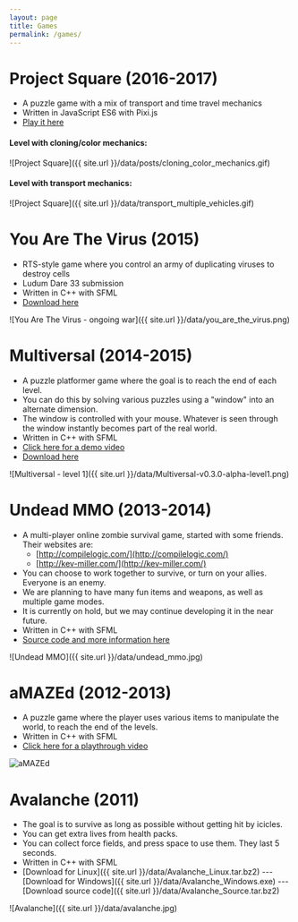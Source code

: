 ```yaml
---
layout: page
title: Games
permalink: /games/
---
```


# Project Square (2016-2017)

* A puzzle game with a mix of transport and time travel mechanics
* Written in JavaScript ES6 with Pixi.js
* [Play it here](http://ayebear.com/project-square/)

#### Level with cloning/color mechanics:
![Project Square]({{ site.url }}/data/posts/cloning_color_mechanics.gif)

#### Level with transport mechanics:
![Project Square]({{ site.url }}/data/transport_multiple_vehicles.gif)

# You Are The Virus (2015)

* RTS-style game where you control an army of duplicating viruses to destroy cells
* Ludum Dare 33 submission
* Written in C++ with SFML
* [Download here](https://github.com/ayebear/you-are-the-virus/releases)

![You Are The Virus - ongoing war]({{ site.url }}/data/you_are_the_virus.png)

# Multiversal (2014-2015)

* A puzzle platformer game where the goal is to reach the end of each level.
* You can do this by solving various puzzles using a "window" into an alternate dimension.
* The window is controlled with your mouse. Whatever is seen through the window instantly becomes part of the real world.
* Written in C++ with SFML
* [Click here for a demo video](https://www.youtube.com/watch?v=msFEcX0TqVc)
* [Download here](https://github.com/ayebear/multiversal/releases)

![Multiversal - level 1]({{ site.url }}/data/Multiversal-v0.3.0-alpha-level1.png)

# Undead MMO (2013-2014)

* A multi-player online zombie survival game, started with some friends. Their websites are:
  * [http://compilelogic.com/](http://compilelogic.com/)
  * [http://kev-miller.com/](http://kev-miller.com/)
* You can choose to work together to survive, or turn on your allies. Everyone is an enemy.
* We are planning to have many fun items and weapons, as well as multiple game modes.
* It is currently on hold, but we may continue developing it in the near future.
* Written in C++ with SFML
* [Source code and more information here](https://github.com/ayebear/UndeadMMO)

![Undead MMO]({{ site.url }}/data/undead_mmo.jpg)

# aMAZEd (2012-2013)

* A puzzle game where the player uses various items to manipulate the world, to reach the end of the levels.
* Written in C++ with SFML
* [Click here for a playthrough video](https://www.youtube.com/watch?v=NCFSuIPlOUI)

![aMAZEd](http://i.imgur.com/jG453Hb.gif)

# Avalanche (2011)

* The goal is to survive as long as possible without getting hit by icicles.
* You can get extra lives from health packs.
* You can collect force fields, and press space to use them. They last 5 seconds.
* Written in C++ with SFML
* [Download for Linux]({{ site.url }}/data/Avalanche_Linux.tar.bz2) --- [Download for Windows]({{ site.url }}/data/Avalanche_Windows.exe) --- [Download source code]({{ site.url }}/data/Avalanche_Source.tar.bz2)

![Avalanche]({{ site.url }}/data/avalanche.jpg)
